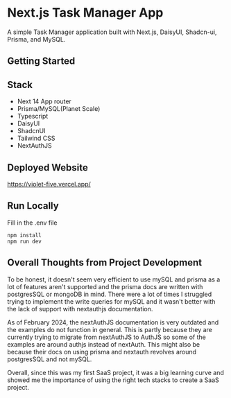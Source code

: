 # Next.js Task Manager App

A simple Task Manager application built with Next.js, DaisyUI, Shadcn-ui, Prisma, and MySQL.

## Getting Started

## Stack

- Next 14 App router
- Prisma/MySQL(Planet Scale)
- Typescript
- DaisyUI
- ShadcnUI
- Tailwind CSS
- NextAuthJS

## Deployed Website

https://violet-five.vercel.app/

## Run Locally

Fill in the .env file

```
npm install
npm run dev
```

## Overall Thoughts from Project Development

To be honest, it doesn't seem very efficient to use mySQL and prisma as a lot of features aren't supported and the prisma docs are written with postgresSQL or mongoDB in mind. There were a lot of times I struggled trying to implement the write queries for mySQL and it wasn't better with the lack of support with nextauthjs documentation.

As of February 2024, the nextAuthJS documentation is very outdated and the examples do not function in general. This is partly because they are currently trying to migrate from nextAuthJS to AuthJS so some of the examples are around authjs instead of nextAuth. This might also be because their docs on using prisma and nextauth revolves around postgresSQL and not mySQL.

Overall, since this was my first SaaS project, it was a big learning curve and showed me the importance of using the right tech stacks to create a SaaS project.
